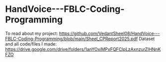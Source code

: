 ﻿# HandVoice---FBLC-Coding-Programming
To read about my project: https://github.com/VedantSheel08/HandVoice---FBLC-Coding-Programming/blob/main/Sheel_CPReport2025.pdf 
Dataset and all code/files I made: https://drive.google.com/drive/folders/1anYOxiMPxFQFCIpLzAxnzurZlHNnKFZO
